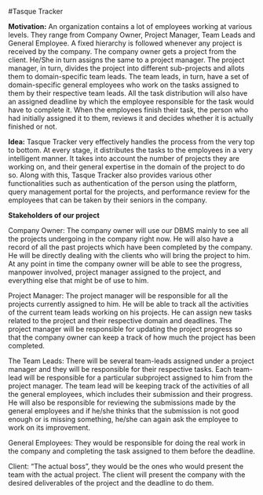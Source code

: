 #Tasque Tracker


**Motivation:** An organization contains a lot of employees working at various levels. They range from Company Owner, Project Manager, Team Leads and General Employee. A fixed hierarchy is followed whenever any project is received by the company. The company owner gets a project from the client. He/She in turn assigns the same to a project manager. The project manager, in turn, divides the project into different sub-projects and allots them to domain-specific team leads. The team leads, in turn, have a set of domain-specific general employees who work on the tasks assigned to them by their respective team leads. All the task distribution will also have an assigned deadline by which the employee responsible for the task would have to complete it. When the employees finish their task, the person who had initially assigned it to them, reviews it and decides whether it is actually finished or not.


**Idea:** Tasque Tracker very effectively handles the process from the very top to bottom. At every stage, it distributes the tasks to the employees in a very intelligent manner. It takes into account the number of projects they are working on, and their general expertise in the domain of the project to do so.
Along with this, Tasque Tracker also provides various other functionalities such as authentication of the person using the platform, query management portal for the projects, and performance review for the employees that can be taken by their seniors in the company.


**Stakeholders of our project**

Company Owner:  The company owner will use our DBMS mainly to see all the projects undergoing in the company right now. He will also have a record of all the past projects which have been completed by the company. He will be directly dealing with the clients who will bring the project to him. At any point in time the company owner will be able to see the progress, manpower involved, project manager assigned to the project, and everything else that might be of use to him.


Project Manager:  The project manager will be responsible for all the projects currently assigned to him. He will be able to track all the activities of the current team leads working on his projects. He can assign new tasks related to the project and their respective domain and deadlines. The project manager will be responsible for updating the project progress so that the company owner can keep a track of how much the project has been completed.


The Team Leads:  There will be several team-leads assigned under a project manager and they will be responsible for their respective tasks. Each team-lead will be responsible for a particular subproject assigned to him from the project manager. The team lead will be keeping track of the activities of all the general employees, which includes their submission and their progress. He will also be responsible for reviewing the submissions made by the general employees and if he/she thinks that the submission is not good enough or is missing something, he/she can again ask the employee to work on its improvement.


General Employees:  They would be responsible for doing the real work in the company and completing the task assigned to them before the deadline.


Client:  “The actual boss”, they would be the ones who would present the team with the actual project. The client will present the company with the desired deliverables of the project and the deadline to do them.
